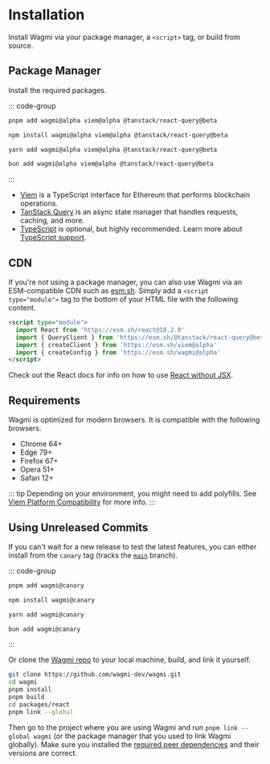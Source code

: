 # Installation

Install Wagmi via your package manager, a `<script>` tag, or build from source.

## Package Manager

Install the required packages.

::: code-group
```bash [pnpm]
pnpm add wagmi@alpha viem@alpha @tanstack/react-query@beta
```

```bash [npm]
npm install wagmi@alpha viem@alpha @tanstack/react-query@beta
```

```bash [yarn]
yarn add wagmi@alpha viem@alpha @tanstack/react-query@beta
```

```bash [bun]
bun add wagmi@alpha viem@alpha @tanstack/react-query@beta
```
:::

- [Viem](https://viem.sh) is a TypeScript interface for Ethereum that performs blockchain operations.
- [TanStack Query](https://tanstack.com/query/v5) is an async state manager that handles requests, caching, and more.
- [TypeScript](/react/typescript) is optional, but highly recommended. Learn more about [TypeScript support](/react/typescript).

## CDN

If you're not using a package manager, you can also use Wagmi via an ESM-compatible CDN such as [esm.sh](https://esm.sh). Simply add a `<script type="module">` tag to the bottom of your HTML file with the following content.

```html
<script type="module">
  import React from 'https://esm.sh/react@18.2.0'
  import { QueryClient } from 'https://esm.sh/@tanstack/react-query@beta'
  import { createClient } from 'https://esm.sh/viem@alpha'
  import { createConfig } from 'https://esm.sh/wagmi@alpha'
</script>
```

Check out the React docs for info on how to use [React without JSX](https://react.dev/reference/react/createElement#creating-an-element-without-jsx).

## Requirements

Wagmi is optimized for modern browsers. It is compatible with the following browsers.

- Chrome 64+
- Edge 79+
- Firefox 67+
- Opera 51+
- Safari 12+

::: tip
Depending on your environment, you might need to add polyfills. See [Viem Platform Compatibility](https://viem.sh/docs/compatibility.html) for more info.
:::

## Using Unreleased Commits

If you can't wait for a new release to test the latest features, you can either install from the `canary` tag (tracks the [`main`](https://github.com/wagmi-dev/wagmi/tree/main) branch).

::: code-group
```bash [pnpm]
pnpm add wagmi@canary
```

```bash [npm]
npm install wagmi@canary
```

```bash [yarn]
yarn add wagmi@canary
```

```bash [bun]
bun add wagmi@canary
```
:::

Or clone the [Wagmi repo](https://github.com/wagmi-dev/wagmi) to your local machine, build, and link it yourself.

```bash
git clone https://github.com/wagmi-dev/wagmi.git
cd wagmi
pnpm install
pnpm build
cd packages/react
pnpm link --global
```

Then go to the project where you are using Wagmi and run `pnpm link --global wagmi` (or the package manager that you used to link Wagmi globally). Make sure you installed the [required peer dependencies](/react/getting-started#manual-installation) and their versions are correct.
